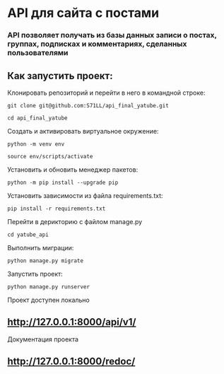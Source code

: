 # API для сайта с постами

### API позволяет получать из базы данных записи о постах, группах, подписках и комментариях, сделанных пользователями

## Как запустить проект:

Клонировать репозиторий и перейти в него в командной строке:

```
git clone git@github.com:S71LL/api_final_yatube.git
```

```
cd api_final_yatube
```

Cоздать и активировать виртуальное окружение:

```
python -m venv env
```
```
source env/scripts/activate
```

Установить и обновить менеджер пакетов:

```
python -m pip install --upgrade pip
```

Установить зависимости из файла requirements.txt:

```
pip install -r requirements.txt
```

Перейти в дерикторию с файлом manage.py

```
cd yatube_api
```

Выполнить миграции:

```
python manage.py migrate
```

Запустить проект:

```
python manage.py runserver
```

Проект доступен локально
## http://127.0.0.1:8000/api/v1/

Документация проекта
## http://127.0.0.1:8000/redoc/